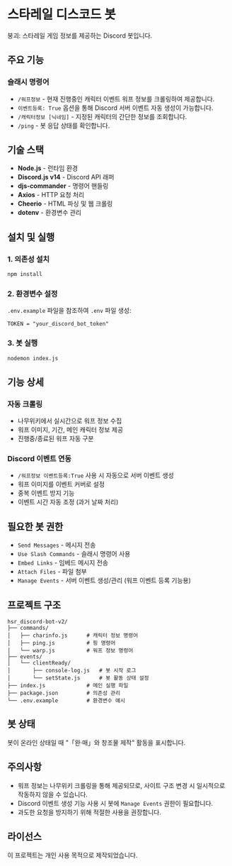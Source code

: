 # 스타레일 디스코드 봇

붕괴: 스타레일 게임 정보를 제공하는 Discord 봇입니다.

## 주요 기능

### 슬래시 명령어
- `/워프정보` - 현재 진행중인 캐릭터 이벤트 워프 정보를 크롤링하여 제공합니다.
- `이벤트등록: True` 옵션을 통해 Discord 서버 이벤트 자동 생성이 가능합니다.
- `/캐릭터정보 [닉네임]` - 지정된 캐릭터의 간단한 정보를 조회합니다.
- `/ping` - 봇 응답 상태를 확인합니다.

## 기술 스택

- **Node.js** - 런타임 환경
- **Discord.js v14** - Discord API 래퍼
- **djs-commander** - 명령어 핸들링
- **Axios** - HTTP 요청 처리
- **Cheerio** - HTML 파싱 및 웹 크롤링
- **dotenv** - 환경변수 관리

## 설치 및 실행

### 1. 의존성 설치
```bash
npm install
```

### 2. 환경변수 설정
`.env.example` 파일을 참조하여 `.env` 파일 생성:
```env
TOKEN = "your_discord_bot_token"
```

### 3. 봇 실행
```bash
nodemon index.js
```

## 기능 상세

### 자동 크롤링
- 나무위키에서 실시간으로 워프 정보 수집
- 워프 이미지, 기간, 메인 캐릭터 정보 제공
- 진행중/종료된 워프 자동 구분

### Discord 이벤트 연동
- `/워프정보 이벤트등록:True` 사용 시 자동으로 서버 이벤트 생성
- 워프 이미지를 이벤트 커버로 설정
- 중복 이벤트 방지 기능
- 이벤트 시간 자동 조정 (과거 날짜 처리)

## 필요한 봇 권한

- `Send Messages` - 메시지 전송
- `Use Slash Commands` - 슬래시 명령어 사용
- `Embed Links` - 임베드 메시지 전송
- `Attach Files` - 파일 첨부
- `Manage Events` - 서버 이벤트 생성/관리 (워프 이벤트 등록 기능용)

## 프로젝트 구조

```
hsr_discord-bot-v2/
├── commands/
│   ├── charinfo.js      # 캐릭터 정보 명령어
│   ├── ping.js          # 핑 명령어
│   └── warp.js          # 워프 정보 명령어
├── events/
│   └── clientReady/
│       ├── console-log.js   # 봇 시작 로그
│       └── setState.js      # 봇 활동 상태 설정
├── index.js             # 메인 실행 파일
├── package.json         # 의존성 관리
└── .env.example         # 환경변수 예시
```

## 봇 상태

봇이 온라인 상태일 때 "「완·매」와 창조물 제작" 활동을 표시합니다.

## 주의사항

- 워프 정보는 나무위키 크롤링을 통해 제공되므로, 사이트 구조 변경 시 일시적으로 작동하지 않을 수 있습니다.
- Discord 이벤트 생성 기능 사용 시 봇에 `Manage Events` 권한이 필요합니다.
- 과도한 요청을 방지하기 위해 적절한 사용을 권장합니다.

## 라이선스

이 프로젝트는 개인 사용 목적으로 제작되었습니다.
